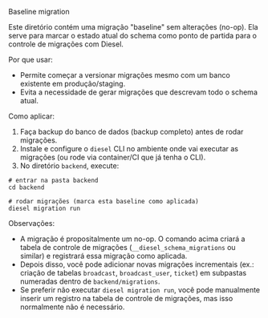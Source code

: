 Baseline migration

Este diretório contém uma migração "baseline" sem alterações (no-op). Ela serve para marcar o estado atual do schema como ponto de partida para o controle de migrações com Diesel.

Por que usar:
- Permite começar a versionar migrações mesmo com um banco existente em produção/staging.
- Evita a necessidade de gerar migrações que descrevam todo o schema atual.

Como aplicar:
1) Faça backup do banco de dados (backup completo) antes de rodar migrações.
2) Instale e configure o `diesel` CLI no ambiente onde vai executar as migrações (ou rode via container/CI que já tenha o CLI).
3) No diretório `backend`, execute:

```pwsh
# entrar na pasta backend
cd backend

# rodar migrações (marca esta baseline como aplicada)
diesel migration run
```

Observações:
- A migração é propositalmente um no-op. O comando acima criará a tabela de controle de migrações (`__diesel_schema_migrations` ou similar) e registrará essa migração como aplicada.
- Depois disso, você pode adicionar novas migrações incrementais (ex.: criação de tabelas `broadcast`, `broadcast_user`, `ticket`) em subpastas numeradas dentro de `backend/migrations`.
- Se preferir não executar `diesel migration run`, você pode manualmente inserir um registro na tabela de controle de migrações, mas isso normalmente não é necessário.
